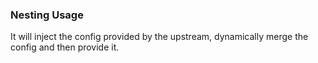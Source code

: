 ### Nesting Usage

It will inject the config provided by the upstream, dynamically merge the config and then provide it.
